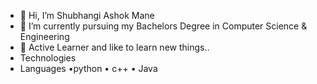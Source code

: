- 👋 Hi, I’m Shubhangi Ashok Mane
- 👀 I’m currently pursuing my Bachelors Degree in Computer Science & Engineering
- 🌱 Active Learner and like to learn new things..
-  Technologies 
-  Languages •python
             • c++
             • Java



<!---
shubhangimane01/shubhangimane01 is a ✨ special ✨ repository because its `README.md` (this file) appears on your GitHub profile.
You can click the Preview link to take a look at your changes.
--->
